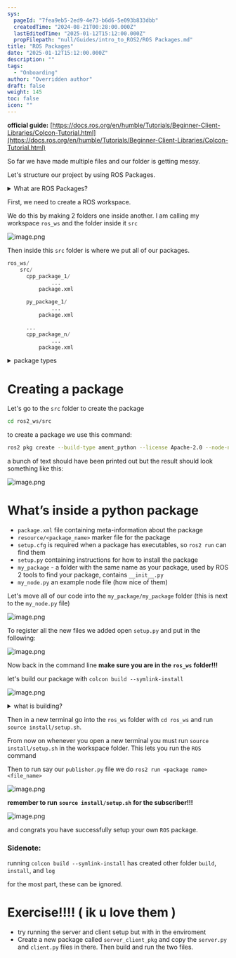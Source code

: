 ```yaml
---
sys:
  pageId: "7fea9eb5-2ed9-4e73-b6d6-5e093b833dbb"
  createdTime: "2024-08-21T00:28:00.000Z"
  lastEditedTime: "2025-01-12T15:12:00.000Z"
  propFilepath: "null/Guides/intro_to_ROS2/ROS Packages.md"
title: "ROS Packages"
date: "2025-01-12T15:12:00.000Z"
description: ""
tags:
  - "Onboarding"
author: "Overridden author"
draft: false
weight: 145
toc: false
icon: ""
---
```


**official guide:** [https://docs.ros.org/en/humble/Tutorials/Beginner-Client-Libraries/Colcon-Tutorial.html](https://docs.ros.org/en/humble/Tutorials/Beginner-Client-Libraries/Colcon-Tutorial.html)

So far we have made multiple files and our folder is getting messy.

Let's structure our project by using ROS Packages.

<details>

<summary>What are ROS Packages?</summary>

ROS Packages are, as the name implies, packages of code that are highly sharable between ROS developers.

They consist of a folder, `package.xml` file, and source code

```python
      cpp_package_1/
		      ... imagine much code files here ..
          package.xml
```

</details>

First, we need to create a ROS workspace.

We do this by making 2 folders one inside another. I am calling my workspace `ros_ws` and the folder inside it `src`

![image.png](https://prod-files-secure.s3.us-west-2.amazonaws.com/d518164a-d88e-44d1-a4ee-3adb3bd8bce0/70706947-fd18-4537-a67b-e12946812d31/image.png?X-Amz-Algorithm=AWS4-HMAC-SHA256&X-Amz-Content-Sha256=UNSIGNED-PAYLOAD&X-Amz-Credential=ASIAZI2LB4667RCA2FJR%2F20250204%2Fus-west-2%2Fs3%2Faws4_request&X-Amz-Date=20250204T230725Z&X-Amz-Expires=3600&X-Amz-Security-Token=IQoJb3JpZ2luX2VjEB4aCXVzLXdlc3QtMiJIMEYCIQD%2BOEuR7OnOLIEbfP54G2dfTrJPPdIbpNF7nS5m8lNK6AIhAL%2FkVXfoWJH8T%2BvoFZMyRfCveXrF5f3Cb8fOW5gWBEkQKv8DCDcQABoMNjM3NDIzMTgzODA1IgwEcQk%2BTQJ2i749a78q3AO913QX29S%2B9vMTJBX1h%2FMQ8YyHosihUn%2BA0EupZQPtXWEac9GbvzeYhjiKcbMHtGepshW%2FE%2FZwWan%2B0xk98rwBADqFQFO1QNmqkkiKMz03wcWlP%2FP7cbu5RxiAHpFbwY%2FGvt2Ojhf7f5Kd1Wf7v%2FctpbbNUkcf%2BgRO%2BUPNVS%2FhJyiaf7lqYXdU1VJ6yt%2BY%2FWIbc0S2y7frXyfoT8hAW%2FRjXeyFIczkmDfTtj%2Frui6KrW7cmsE5sqBVEfPNn0vj5CgBT5ew65zi7eRHMs2%2B9EKREi4M4JFBCxWWne0p6MBo9hgtSVPTuiE%2BC9VtX%2F2v5oneQg%2BvyfbCJnZsECOnvgsjWtcBCD24TSnMomsbeQ5TooCgJ4k5YNxyy2CL0vgm4VjulOUGfXZxPoEIOBWCcQhKudrXfKbrqa7vCPnOjU9QiDyFthuyxoJWLpiLAnuvqjeNVAuBUFCW4o5fzjmpU1cdmg64hUiG0%2BAbH9%2BRzxvyl2E12dUKbEojTm9WqhwvLA0s%2BEhi38IJzJd8eBHulDAYswfLrTbLwaRIFkJx96Zw7RR4L4wEr4wdbDPdaBSxVg5GWXxPza4frLsCH9buRBU6UfByqtKrNYhO8RBYZP6z71P%2BlWr%2Fl0hVgKlU3DCZlYq9BjqkAajTzqhDmUnOZLrnLR%2Fb1PTH5oO3lmA7%2BLzwvywMf6qHNo4Ge1tAbH30oWQtL%2BxjpLF9n7EZ3jxN8xTQH4Lc6w0iit%2BkobKHXVQbrXBgH2Q%2BUREt37rQP9pLVCQ3C%2B5RpaH2ULUMr4PmqTBjoRej6yxCLIAXy2Sr3H5WEBj9%2BOwI%2BGCBsmGRnK9LfqxGlD90gfA8lwCLonsMs89wScSEFAgv18Bd&X-Amz-Signature=368fb3df1aa5f39a43bc1a16dbaeb6177554537e4ca5a23043a304daa7f26cb3&X-Amz-SignedHeaders=host&x-id=GetObject)

Then inside this `src` folder is where we put all of our packages.

```python
ros_ws/
    src/
      cpp_package_1/
		      ...
          package.xml

      py_package_1/
		      ...
          package.xml

      ...
      cpp_package_n/
		      ...
          package.xml

```

<details>

<summary>package types</summary>

packages can be either `C++` or python.

the intern file structure is different for each but for this guide we will stick to creating python packages

</details>

# Creating a package

Let's go to the `src` folder to create the package

```bash
cd ros2_ws/src
```

to create a package we use this command:

```bash
ros2 pkg create --build-type ament_python --license Apache-2.0 --node-name my_node my_package
```

a bunch of text should have been printed out but the result should look something like this:

![image.png](https://prod-files-secure.s3.us-west-2.amazonaws.com/d518164a-d88e-44d1-a4ee-3adb3bd8bce0/e6cf1e3f-8512-4a3e-b131-079f800bf3e8/image.png?X-Amz-Algorithm=AWS4-HMAC-SHA256&X-Amz-Content-Sha256=UNSIGNED-PAYLOAD&X-Amz-Credential=ASIAZI2LB4667RCA2FJR%2F20250204%2Fus-west-2%2Fs3%2Faws4_request&X-Amz-Date=20250204T230725Z&X-Amz-Expires=3600&X-Amz-Security-Token=IQoJb3JpZ2luX2VjEB4aCXVzLXdlc3QtMiJIMEYCIQD%2BOEuR7OnOLIEbfP54G2dfTrJPPdIbpNF7nS5m8lNK6AIhAL%2FkVXfoWJH8T%2BvoFZMyRfCveXrF5f3Cb8fOW5gWBEkQKv8DCDcQABoMNjM3NDIzMTgzODA1IgwEcQk%2BTQJ2i749a78q3AO913QX29S%2B9vMTJBX1h%2FMQ8YyHosihUn%2BA0EupZQPtXWEac9GbvzeYhjiKcbMHtGepshW%2FE%2FZwWan%2B0xk98rwBADqFQFO1QNmqkkiKMz03wcWlP%2FP7cbu5RxiAHpFbwY%2FGvt2Ojhf7f5Kd1Wf7v%2FctpbbNUkcf%2BgRO%2BUPNVS%2FhJyiaf7lqYXdU1VJ6yt%2BY%2FWIbc0S2y7frXyfoT8hAW%2FRjXeyFIczkmDfTtj%2Frui6KrW7cmsE5sqBVEfPNn0vj5CgBT5ew65zi7eRHMs2%2B9EKREi4M4JFBCxWWne0p6MBo9hgtSVPTuiE%2BC9VtX%2F2v5oneQg%2BvyfbCJnZsECOnvgsjWtcBCD24TSnMomsbeQ5TooCgJ4k5YNxyy2CL0vgm4VjulOUGfXZxPoEIOBWCcQhKudrXfKbrqa7vCPnOjU9QiDyFthuyxoJWLpiLAnuvqjeNVAuBUFCW4o5fzjmpU1cdmg64hUiG0%2BAbH9%2BRzxvyl2E12dUKbEojTm9WqhwvLA0s%2BEhi38IJzJd8eBHulDAYswfLrTbLwaRIFkJx96Zw7RR4L4wEr4wdbDPdaBSxVg5GWXxPza4frLsCH9buRBU6UfByqtKrNYhO8RBYZP6z71P%2BlWr%2Fl0hVgKlU3DCZlYq9BjqkAajTzqhDmUnOZLrnLR%2Fb1PTH5oO3lmA7%2BLzwvywMf6qHNo4Ge1tAbH30oWQtL%2BxjpLF9n7EZ3jxN8xTQH4Lc6w0iit%2BkobKHXVQbrXBgH2Q%2BUREt37rQP9pLVCQ3C%2B5RpaH2ULUMr4PmqTBjoRej6yxCLIAXy2Sr3H5WEBj9%2BOwI%2BGCBsmGRnK9LfqxGlD90gfA8lwCLonsMs89wScSEFAgv18Bd&X-Amz-Signature=babb64771882c7666ee0cb51525860d0a4d12d042d211d4aa51ecf9f1b20c2ba&X-Amz-SignedHeaders=host&x-id=GetObject)

# What’s inside a python package

- `package.xml` file containing meta-information about the package
- `resource/<package_name>` marker file for the package
- `setup.cfg` is required when a package has executables, so `ros2 run` can find them
- `setup.py` containing instructions for how to install the package
- `my_package` - a folder with the same name as your package, used by ROS 2 tools to find your package, contains `__init__.py`
- `my_node.py` an example node file (how nice of them)

Let's move all of our code into the `my_package/my_package` folder (this is next to the `my_node.py` file)

![image.png](https://prod-files-secure.s3.us-west-2.amazonaws.com/d518164a-d88e-44d1-a4ee-3adb3bd8bce0/9ce58f11-0da9-4d3e-b86d-506a9685d378/image.png?X-Amz-Algorithm=AWS4-HMAC-SHA256&X-Amz-Content-Sha256=UNSIGNED-PAYLOAD&X-Amz-Credential=ASIAZI2LB4667RCA2FJR%2F20250204%2Fus-west-2%2Fs3%2Faws4_request&X-Amz-Date=20250204T230725Z&X-Amz-Expires=3600&X-Amz-Security-Token=IQoJb3JpZ2luX2VjEB4aCXVzLXdlc3QtMiJIMEYCIQD%2BOEuR7OnOLIEbfP54G2dfTrJPPdIbpNF7nS5m8lNK6AIhAL%2FkVXfoWJH8T%2BvoFZMyRfCveXrF5f3Cb8fOW5gWBEkQKv8DCDcQABoMNjM3NDIzMTgzODA1IgwEcQk%2BTQJ2i749a78q3AO913QX29S%2B9vMTJBX1h%2FMQ8YyHosihUn%2BA0EupZQPtXWEac9GbvzeYhjiKcbMHtGepshW%2FE%2FZwWan%2B0xk98rwBADqFQFO1QNmqkkiKMz03wcWlP%2FP7cbu5RxiAHpFbwY%2FGvt2Ojhf7f5Kd1Wf7v%2FctpbbNUkcf%2BgRO%2BUPNVS%2FhJyiaf7lqYXdU1VJ6yt%2BY%2FWIbc0S2y7frXyfoT8hAW%2FRjXeyFIczkmDfTtj%2Frui6KrW7cmsE5sqBVEfPNn0vj5CgBT5ew65zi7eRHMs2%2B9EKREi4M4JFBCxWWne0p6MBo9hgtSVPTuiE%2BC9VtX%2F2v5oneQg%2BvyfbCJnZsECOnvgsjWtcBCD24TSnMomsbeQ5TooCgJ4k5YNxyy2CL0vgm4VjulOUGfXZxPoEIOBWCcQhKudrXfKbrqa7vCPnOjU9QiDyFthuyxoJWLpiLAnuvqjeNVAuBUFCW4o5fzjmpU1cdmg64hUiG0%2BAbH9%2BRzxvyl2E12dUKbEojTm9WqhwvLA0s%2BEhi38IJzJd8eBHulDAYswfLrTbLwaRIFkJx96Zw7RR4L4wEr4wdbDPdaBSxVg5GWXxPza4frLsCH9buRBU6UfByqtKrNYhO8RBYZP6z71P%2BlWr%2Fl0hVgKlU3DCZlYq9BjqkAajTzqhDmUnOZLrnLR%2Fb1PTH5oO3lmA7%2BLzwvywMf6qHNo4Ge1tAbH30oWQtL%2BxjpLF9n7EZ3jxN8xTQH4Lc6w0iit%2BkobKHXVQbrXBgH2Q%2BUREt37rQP9pLVCQ3C%2B5RpaH2ULUMr4PmqTBjoRej6yxCLIAXy2Sr3H5WEBj9%2BOwI%2BGCBsmGRnK9LfqxGlD90gfA8lwCLonsMs89wScSEFAgv18Bd&X-Amz-Signature=4eeecf33cad00d0fc1fc40a85e57cd509f06859e28791d277ab0aaab38485ea3&X-Amz-SignedHeaders=host&x-id=GetObject)

To register all the new files we added open `setup.py` and put in the following:

![image.png](https://prod-files-secure.s3.us-west-2.amazonaws.com/d518164a-d88e-44d1-a4ee-3adb3bd8bce0/1cd7c262-4cae-4496-9d75-c178537d24a2/image.png?X-Amz-Algorithm=AWS4-HMAC-SHA256&X-Amz-Content-Sha256=UNSIGNED-PAYLOAD&X-Amz-Credential=ASIAZI2LB4667RCA2FJR%2F20250204%2Fus-west-2%2Fs3%2Faws4_request&X-Amz-Date=20250204T230725Z&X-Amz-Expires=3600&X-Amz-Security-Token=IQoJb3JpZ2luX2VjEB4aCXVzLXdlc3QtMiJIMEYCIQD%2BOEuR7OnOLIEbfP54G2dfTrJPPdIbpNF7nS5m8lNK6AIhAL%2FkVXfoWJH8T%2BvoFZMyRfCveXrF5f3Cb8fOW5gWBEkQKv8DCDcQABoMNjM3NDIzMTgzODA1IgwEcQk%2BTQJ2i749a78q3AO913QX29S%2B9vMTJBX1h%2FMQ8YyHosihUn%2BA0EupZQPtXWEac9GbvzeYhjiKcbMHtGepshW%2FE%2FZwWan%2B0xk98rwBADqFQFO1QNmqkkiKMz03wcWlP%2FP7cbu5RxiAHpFbwY%2FGvt2Ojhf7f5Kd1Wf7v%2FctpbbNUkcf%2BgRO%2BUPNVS%2FhJyiaf7lqYXdU1VJ6yt%2BY%2FWIbc0S2y7frXyfoT8hAW%2FRjXeyFIczkmDfTtj%2Frui6KrW7cmsE5sqBVEfPNn0vj5CgBT5ew65zi7eRHMs2%2B9EKREi4M4JFBCxWWne0p6MBo9hgtSVPTuiE%2BC9VtX%2F2v5oneQg%2BvyfbCJnZsECOnvgsjWtcBCD24TSnMomsbeQ5TooCgJ4k5YNxyy2CL0vgm4VjulOUGfXZxPoEIOBWCcQhKudrXfKbrqa7vCPnOjU9QiDyFthuyxoJWLpiLAnuvqjeNVAuBUFCW4o5fzjmpU1cdmg64hUiG0%2BAbH9%2BRzxvyl2E12dUKbEojTm9WqhwvLA0s%2BEhi38IJzJd8eBHulDAYswfLrTbLwaRIFkJx96Zw7RR4L4wEr4wdbDPdaBSxVg5GWXxPza4frLsCH9buRBU6UfByqtKrNYhO8RBYZP6z71P%2BlWr%2Fl0hVgKlU3DCZlYq9BjqkAajTzqhDmUnOZLrnLR%2Fb1PTH5oO3lmA7%2BLzwvywMf6qHNo4Ge1tAbH30oWQtL%2BxjpLF9n7EZ3jxN8xTQH4Lc6w0iit%2BkobKHXVQbrXBgH2Q%2BUREt37rQP9pLVCQ3C%2B5RpaH2ULUMr4PmqTBjoRej6yxCLIAXy2Sr3H5WEBj9%2BOwI%2BGCBsmGRnK9LfqxGlD90gfA8lwCLonsMs89wScSEFAgv18Bd&X-Amz-Signature=367ad7e9645ae031f6ab296a67b72f2504f9e83aa581cd313b309dfadaa08576&X-Amz-SignedHeaders=host&x-id=GetObject)

Now back in the command line **make sure you are in the** **`ros_ws`** **folder!!!**

let's build our package with `colcon build --symlink-install`

![image.png](https://prod-files-secure.s3.us-west-2.amazonaws.com/d518164a-d88e-44d1-a4ee-3adb3bd8bce0/2f2a0d27-b173-48fd-b189-5f5c0ce65619/image.png?X-Amz-Algorithm=AWS4-HMAC-SHA256&X-Amz-Content-Sha256=UNSIGNED-PAYLOAD&X-Amz-Credential=ASIAZI2LB4667RCA2FJR%2F20250204%2Fus-west-2%2Fs3%2Faws4_request&X-Amz-Date=20250204T230725Z&X-Amz-Expires=3600&X-Amz-Security-Token=IQoJb3JpZ2luX2VjEB4aCXVzLXdlc3QtMiJIMEYCIQD%2BOEuR7OnOLIEbfP54G2dfTrJPPdIbpNF7nS5m8lNK6AIhAL%2FkVXfoWJH8T%2BvoFZMyRfCveXrF5f3Cb8fOW5gWBEkQKv8DCDcQABoMNjM3NDIzMTgzODA1IgwEcQk%2BTQJ2i749a78q3AO913QX29S%2B9vMTJBX1h%2FMQ8YyHosihUn%2BA0EupZQPtXWEac9GbvzeYhjiKcbMHtGepshW%2FE%2FZwWan%2B0xk98rwBADqFQFO1QNmqkkiKMz03wcWlP%2FP7cbu5RxiAHpFbwY%2FGvt2Ojhf7f5Kd1Wf7v%2FctpbbNUkcf%2BgRO%2BUPNVS%2FhJyiaf7lqYXdU1VJ6yt%2BY%2FWIbc0S2y7frXyfoT8hAW%2FRjXeyFIczkmDfTtj%2Frui6KrW7cmsE5sqBVEfPNn0vj5CgBT5ew65zi7eRHMs2%2B9EKREi4M4JFBCxWWne0p6MBo9hgtSVPTuiE%2BC9VtX%2F2v5oneQg%2BvyfbCJnZsECOnvgsjWtcBCD24TSnMomsbeQ5TooCgJ4k5YNxyy2CL0vgm4VjulOUGfXZxPoEIOBWCcQhKudrXfKbrqa7vCPnOjU9QiDyFthuyxoJWLpiLAnuvqjeNVAuBUFCW4o5fzjmpU1cdmg64hUiG0%2BAbH9%2BRzxvyl2E12dUKbEojTm9WqhwvLA0s%2BEhi38IJzJd8eBHulDAYswfLrTbLwaRIFkJx96Zw7RR4L4wEr4wdbDPdaBSxVg5GWXxPza4frLsCH9buRBU6UfByqtKrNYhO8RBYZP6z71P%2BlWr%2Fl0hVgKlU3DCZlYq9BjqkAajTzqhDmUnOZLrnLR%2Fb1PTH5oO3lmA7%2BLzwvywMf6qHNo4Ge1tAbH30oWQtL%2BxjpLF9n7EZ3jxN8xTQH4Lc6w0iit%2BkobKHXVQbrXBgH2Q%2BUREt37rQP9pLVCQ3C%2B5RpaH2ULUMr4PmqTBjoRej6yxCLIAXy2Sr3H5WEBj9%2BOwI%2BGCBsmGRnK9LfqxGlD90gfA8lwCLonsMs89wScSEFAgv18Bd&X-Amz-Signature=33f4019a703e040d32298ceac3927dbac9fe71c4353fabcc0effb2d031097d3d&X-Amz-SignedHeaders=host&x-id=GetObject)

<details>

<summary>what is building?</summary>

if you are a CS major at Rose-Hulman you will learn the answer to this in CSSE132

but TLDR; is it combines all the code files into one program that can be run easily 

</details>

Then in a new terminal go into the `ros_ws` folder with `cd ros_ws` and run `source install/setup.sh`. 

From now on whenever you open a new terminal you must run `source install/setup.sh` in the workspace folder. This lets you run the `ROS` command

Then to run say our `publisher.py` file we do `ros2 run <package name> <file_name>`

![image.png](https://prod-files-secure.s3.us-west-2.amazonaws.com/d518164a-d88e-44d1-a4ee-3adb3bd8bce0/4f4b1219-3a44-4632-aa0a-ce3471699f59/image.png?X-Amz-Algorithm=AWS4-HMAC-SHA256&X-Amz-Content-Sha256=UNSIGNED-PAYLOAD&X-Amz-Credential=ASIAZI2LB4667RCA2FJR%2F20250204%2Fus-west-2%2Fs3%2Faws4_request&X-Amz-Date=20250204T230725Z&X-Amz-Expires=3600&X-Amz-Security-Token=IQoJb3JpZ2luX2VjEB4aCXVzLXdlc3QtMiJIMEYCIQD%2BOEuR7OnOLIEbfP54G2dfTrJPPdIbpNF7nS5m8lNK6AIhAL%2FkVXfoWJH8T%2BvoFZMyRfCveXrF5f3Cb8fOW5gWBEkQKv8DCDcQABoMNjM3NDIzMTgzODA1IgwEcQk%2BTQJ2i749a78q3AO913QX29S%2B9vMTJBX1h%2FMQ8YyHosihUn%2BA0EupZQPtXWEac9GbvzeYhjiKcbMHtGepshW%2FE%2FZwWan%2B0xk98rwBADqFQFO1QNmqkkiKMz03wcWlP%2FP7cbu5RxiAHpFbwY%2FGvt2Ojhf7f5Kd1Wf7v%2FctpbbNUkcf%2BgRO%2BUPNVS%2FhJyiaf7lqYXdU1VJ6yt%2BY%2FWIbc0S2y7frXyfoT8hAW%2FRjXeyFIczkmDfTtj%2Frui6KrW7cmsE5sqBVEfPNn0vj5CgBT5ew65zi7eRHMs2%2B9EKREi4M4JFBCxWWne0p6MBo9hgtSVPTuiE%2BC9VtX%2F2v5oneQg%2BvyfbCJnZsECOnvgsjWtcBCD24TSnMomsbeQ5TooCgJ4k5YNxyy2CL0vgm4VjulOUGfXZxPoEIOBWCcQhKudrXfKbrqa7vCPnOjU9QiDyFthuyxoJWLpiLAnuvqjeNVAuBUFCW4o5fzjmpU1cdmg64hUiG0%2BAbH9%2BRzxvyl2E12dUKbEojTm9WqhwvLA0s%2BEhi38IJzJd8eBHulDAYswfLrTbLwaRIFkJx96Zw7RR4L4wEr4wdbDPdaBSxVg5GWXxPza4frLsCH9buRBU6UfByqtKrNYhO8RBYZP6z71P%2BlWr%2Fl0hVgKlU3DCZlYq9BjqkAajTzqhDmUnOZLrnLR%2Fb1PTH5oO3lmA7%2BLzwvywMf6qHNo4Ge1tAbH30oWQtL%2BxjpLF9n7EZ3jxN8xTQH4Lc6w0iit%2BkobKHXVQbrXBgH2Q%2BUREt37rQP9pLVCQ3C%2B5RpaH2ULUMr4PmqTBjoRej6yxCLIAXy2Sr3H5WEBj9%2BOwI%2BGCBsmGRnK9LfqxGlD90gfA8lwCLonsMs89wScSEFAgv18Bd&X-Amz-Signature=fb4ee76eb2feed50c0152984459d52d8741f58b05e660f2c79a43a5405187934&X-Amz-SignedHeaders=host&x-id=GetObject)

**remember to run** **`source install/setup.sh`** **for the subscriber!!!**

![image.png](https://prod-files-secure.s3.us-west-2.amazonaws.com/d518164a-d88e-44d1-a4ee-3adb3bd8bce0/02121119-dad4-49ec-8356-c956108b4243/image.png?X-Amz-Algorithm=AWS4-HMAC-SHA256&X-Amz-Content-Sha256=UNSIGNED-PAYLOAD&X-Amz-Credential=ASIAZI2LB4667RCA2FJR%2F20250204%2Fus-west-2%2Fs3%2Faws4_request&X-Amz-Date=20250204T230725Z&X-Amz-Expires=3600&X-Amz-Security-Token=IQoJb3JpZ2luX2VjEB4aCXVzLXdlc3QtMiJIMEYCIQD%2BOEuR7OnOLIEbfP54G2dfTrJPPdIbpNF7nS5m8lNK6AIhAL%2FkVXfoWJH8T%2BvoFZMyRfCveXrF5f3Cb8fOW5gWBEkQKv8DCDcQABoMNjM3NDIzMTgzODA1IgwEcQk%2BTQJ2i749a78q3AO913QX29S%2B9vMTJBX1h%2FMQ8YyHosihUn%2BA0EupZQPtXWEac9GbvzeYhjiKcbMHtGepshW%2FE%2FZwWan%2B0xk98rwBADqFQFO1QNmqkkiKMz03wcWlP%2FP7cbu5RxiAHpFbwY%2FGvt2Ojhf7f5Kd1Wf7v%2FctpbbNUkcf%2BgRO%2BUPNVS%2FhJyiaf7lqYXdU1VJ6yt%2BY%2FWIbc0S2y7frXyfoT8hAW%2FRjXeyFIczkmDfTtj%2Frui6KrW7cmsE5sqBVEfPNn0vj5CgBT5ew65zi7eRHMs2%2B9EKREi4M4JFBCxWWne0p6MBo9hgtSVPTuiE%2BC9VtX%2F2v5oneQg%2BvyfbCJnZsECOnvgsjWtcBCD24TSnMomsbeQ5TooCgJ4k5YNxyy2CL0vgm4VjulOUGfXZxPoEIOBWCcQhKudrXfKbrqa7vCPnOjU9QiDyFthuyxoJWLpiLAnuvqjeNVAuBUFCW4o5fzjmpU1cdmg64hUiG0%2BAbH9%2BRzxvyl2E12dUKbEojTm9WqhwvLA0s%2BEhi38IJzJd8eBHulDAYswfLrTbLwaRIFkJx96Zw7RR4L4wEr4wdbDPdaBSxVg5GWXxPza4frLsCH9buRBU6UfByqtKrNYhO8RBYZP6z71P%2BlWr%2Fl0hVgKlU3DCZlYq9BjqkAajTzqhDmUnOZLrnLR%2Fb1PTH5oO3lmA7%2BLzwvywMf6qHNo4Ge1tAbH30oWQtL%2BxjpLF9n7EZ3jxN8xTQH4Lc6w0iit%2BkobKHXVQbrXBgH2Q%2BUREt37rQP9pLVCQ3C%2B5RpaH2ULUMr4PmqTBjoRej6yxCLIAXy2Sr3H5WEBj9%2BOwI%2BGCBsmGRnK9LfqxGlD90gfA8lwCLonsMs89wScSEFAgv18Bd&X-Amz-Signature=ed1776d9b5a1ee866a257ddaa308ebc69ec0ec40dfdc38783ca0916463c11908&X-Amz-SignedHeaders=host&x-id=GetObject)

and congrats you have successfully setup your own `ROS` package.

### Sidenote:

running `colcon build --symlink-install` has created other folder `build`, `install`, and `log`

for the most part, these can be ignored.

# Exercise!!!! ( ik u love them )

- try running the server and client setup but with in the enviroment
- Create a new package called `server_client_pkg` and copy the `server.py` and `client.py` files in there. Then build and run the two files.
